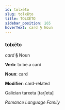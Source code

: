 ```yaml
---
id: tolxëto
slug: tolxëto
title: TOLXËTO
sidebar_position: 265
hoverText: card § Noun
---
```


### tolxëto

*card* **§** Noun

**Verb**: to be a card

**Noun**: card

**Modifier**: card-related

Galician tarxeta [taɾʃeta]

*Romance Language Family*
